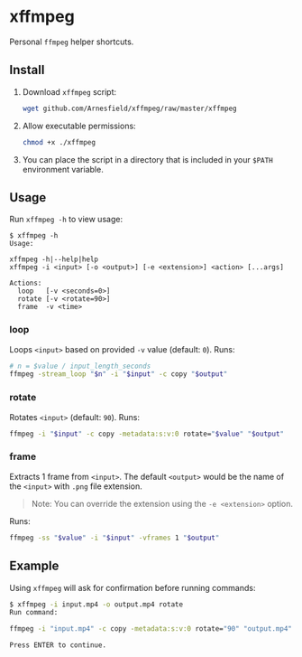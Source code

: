 # xffmpeg

Personal `ffmpeg` helper shortcuts.

## Install

1. Download `xffmpeg` script:

   ```sh
   wget github.com/Arnesfield/xffmpeg/raw/master/xffmpeg
   ```

2. Allow executable permissions:

   ```sh
   chmod +x ./xffmpeg
   ```

3. You can place the script in a directory that is included in your `$PATH` environment variable.

## Usage

Run `xffmpeg -h` to view usage:

```console
$ xffmpeg -h
Usage:

xffmpeg -h|--help|help
xffmpeg -i <input> [-o <output>] [-e <extension>] <action> [...args]

Actions:
  loop   [-v <seconds=0>]
  rotate [-v <rotate=90>]
  frame  -v <time>
```

### loop

Loops `<input>` based on provided `-v` value (default: `0`). Runs:

```bash
# n = $value / input_length_seconds
ffmpeg -stream_loop "$n" -i "$input" -c copy "$output"
```

### rotate

Rotates `<input>` (default: `90`). Runs:

```bash
ffmpeg -i "$input" -c copy -metadata:s:v:0 rotate="$value" "$output"
```

### frame

Extracts 1 frame from `<input>`. The default `<output>` would be the name of the `<input>` with `.png` file extension.

> Note: You can override the extension using the `-e <extension>` option.

Runs:

```bash
ffmpeg -ss "$value" -i "$input" -vframes 1 "$output"
```

## Example

Using `xffmpeg` will ask for confirmation before running commands:

```bash
$ xffmpeg -i input.mp4 -o output.mp4 rotate
Run command:

ffmpeg -i "input.mp4" -c copy -metadata:s:v:0 rotate="90" "output.mp4"

Press ENTER to continue.
```
